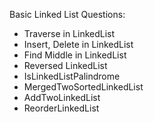 Basic Linked List Questions:
- Traverse in LinkedList
- Insert, Delete in LinkedList
- Find Middle in LinkedList
- Reversed LinkedList
- IsLinkedListPalindrome
- MergedTwoSortedLinkedList
- AddTwoLinkedList
- ReorderLinkedList